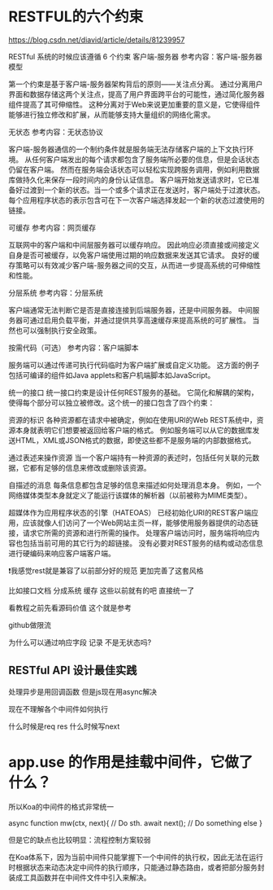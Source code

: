 # RESTFUL的六个约束

https://blog.csdn.net/diavid/article/details/81239957

RESTful 系统的时候应该遵循 6 个约束
客户端-服务器
参考内容：客户端-服务器模型

第一个约束是基于客户端-服务器架构背后的原则——关注点分离。
通过分离用户界面和数据存储这两个关注点，提高了用户界面跨平台的可能性，通过简化服务器组件提高了其可伸缩性。
这种分离对于Web来说更加重要的意义是，它使得组件能够进行独立修改和扩展，从而能够支持大量组织的网络化需求。

无状态
参考内容：无状态协议

客户端-服务器通信的一个制约条件就是服务端无法存储客户端的上下文执行环境。
从任何客户端发出的每个请求都包含了服务端所必要的信息，但是会话状态仍留在客户端。
然而在服务端会话状态可以轻松实现跨服务调用，例如利用数据库做持久化来保存一段时间内的身份认证信息。
客户端开始发送请求时，它已准备好过渡到一个新的状态。当一个或多个请求正在发送时，客户端处于过渡状态。
每个应用程序状态的表示包含可在下一次客户端选择发起一个新的状态过渡使用的链接。

可缓存
参考内容：网页缓存

互联网中的客户端和中间层服务器可以缓存响应。
因此响应必须直接或间接定义自身是否可被缓存，以免客户端使用过期的响应数据来发送其它请求。
良好的缓存策略可以有效减少客户端-服务器之间的交互，从而进一步提高系统的可伸缩性和性能。

分层系统
参考内容：分层系统

客户端通常无法判断它是否是直接连接到后端服务器，还是中间服务器。
中间服务器可通过启用负载平衡，并通过提供共享高速缓存来提高系统的可扩展性。
当然也可以强制执行安全政策。

按需代码（可选）
参考内容：客户端脚本

服务端可以通过传递可执行代码临时为客户端扩展或自定义功能。
这方面的例子包括可编译的组件如Java applets和客户机端脚本如JavaScript。

统一的接口
统一接口约束是设计任何REST服务的基础。
它简化和解耦的架构，使得每个部分可以独立被修改。这个统一的接口包含了四个约束：

资源的标识
各种资源都在请求中被确定，例如在使用URI的Web REST系统中，资源本身就表明它们想要被返回给客户端的格式。
例如服务端可以从它的数据库发送HTML，XML或JSON格式的数据，即使这些都不是服务端的内部数据格式。

通过表述来操作资源
当一个客户端持有一种资源的表述时，包括任何关联的元数据，它都有足够的信息来修改或删除该资源。

自描述的消息
每条信息都包含足够的信息来描述如何处理消息本身。
例如，一个网络媒体类型本身就定义了能运行该媒体的解析器（以前被称为MIME类型）。

超媒体作为应用程序状态的引擎（HATEOAS）
已经初始化URI的REST客户端应用，应该就像人们访问了一个Web网站主页一样，能够使用服务器提供的动态链接，请求它所需的资源和进行所需的操作。
处理客户端访问时，服务端将响应内容也包括当前可用的其它行为的超链接。
没有必要对REST服务的结构或动态信息进行硬编码来响应客户端客户端。

❗️我感觉rest就是兼容了以前部分好的规范  更加完善了这套风格

比如接口文档 分成系统 缓存 这些以前就有的吧  直接统一了

看教程之前先看源码价值 这个就是参考



github做限流

为什么可以通过响应字段 记录 不是无状态吗?

## RESTful API 设计最佳实践

处理异步是用回调函数  但是js现在用async解决



现在不理解各个中间件如何执行

什么时候是req res 什么时候写next

# app.use 的作用是挂载中间件，它做了什么？


所以Koa的中间件的格式非常统一

async function mw(ctx, next){
	// Do sth.
  await next();
  // Do something else
}

但是它的缺点也比较明显：流程控制方案较弱


在Koa体系下，因为当前中间件只能掌握下一个中间件的执行权，因此无法在运行时根据状态来动态决定中间件的执行顺序，只能通过静态路由，或者把部分服务封装成工具函数并在中间件文件中引入来解决。